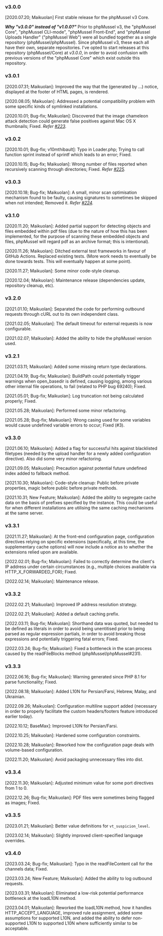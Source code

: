 ### v3.0.0

[2020.07.20; Maikuolan] First stable release for the phpMussel v3 Core.

__*Why "v3.0.0" instead of "v1.0.0?"*__ Prior to phpMussel v3, the "phpMussel Core", "phpMussel CLI-mode", "phpMussel Front-End", and "phpMussel Uploads Handler" ("phpMussel Web") were all bundled together as a single repository (phpMussel/phpMussel). Since phpMussel v3, these each all have their own, separate repositories. I've opted to start releases at this repository (phpMussel/Core) at *v3.0.0*, in order to avoid confusion with previous versions of the "phpMussel Core" which exist outside this repository.

### v3.0.1

[2020.07.31; Maikuolan]: Improved the way that the (generated by ...) notice, displayed at the footer of HTML pages, is rendered.

[2020.08.05; Maikuolan]: Addressed a potential compatibility problem with some specific kinds of symlinked installations.

[2020.10.01; Bug-fix; Maikuolan]: Discovered that the image chameleon attack detection could generate false positives against Mac OS X thumbnails; Fixed. *Refer [#223](https://github.com/phpMussel/phpMussel/issues/223).*

### v3.0.2

[2020.10.01; Bug-fix; v10mthibault]: Typo in Loader.php; Trying to call function sprint instead of sprintf which leads to an error; Fixed.

[2020.10.15; Bug-fix; Maikuolan]: Wrong number of files reported when recursively scanning through directories; Fixed. *Refer [#225](https://github.com/phpMussel/phpMussel/issues/225).*

### v3.0.3

[2020.10.18; Bug-fix; Maikuolan]: A small, minor scan optimisation mechanism found to be faulty, causing signatures to sometimes be skipped when not intended; Removed it. *Refer [#224](https://github.com/phpMussel/phpMussel/issues/224).*

### v3.1.0

[2020.11.20; Maikuolan]: Added partial support for detecting objects and files embedded within pdf files (due to the nature of how this has been implemented, for the purpose of scanning these embedded objects and files, phpMussel will regard pdf as an archive format; this is intentional).

[2020.11.26; Maikuolan]: Ditched external test frameworks in favour of GitHub Actions. Replaced existing tests. (More work needs to eventually be done towards tests. This will eventually happen at some point).

[2020.11.27; Maikuolan]: Some minor code-style cleanup.

[2020.12.04; Maikuolan]: Maintenance release (dependencies update, repository cleanup, etc).

### v3.2.0

[2021.01.10; Maikuolan]: Separated the code for performing outbound requests through cURL out to its own independent class.

[2021.02.05; Maikuolan]: The default timeout for external requests is now configurable.

[2021.02.07; Maikuolan]: Added the ability to hide the phpMussel version used.

### v3.2.1

[2021.03.11; Maikuolan]: Added some missing return type declarations.

[2021.04.19; Bug-fix; Maikuolan]: BuildPath could potentially trigger warnings when open_basedir is defined, causing logging, among various other internal file operations, to fail (related to PHP bug 69240); Fixed.

[2021.05.01; Bug-fix; Maikuolan]: Log truncation not being calculated properly; Fixed.

[2021.05.28; Maikuolan]: Performed some minor refactoring.

[2021.05.28; Bug-fix; Maikuolan]: Wrong casing used for some variables would cause undefined variable errors to occur; Fixed (#3).

### v3.3.0

[2021.06.10; Maikuolan]: Added a flag for successful hits against blacklisted filetypes (needed by the upload handler for a newly added configuration directive). Also did some very minor refactoring.

[2021.09.05; Maikuolan]: Precaution against potential future undefined index added to fallback method.

[2021.10.30; Maikuolan]: Code-style cleanup: Public before private properties, magic before public before private methods.

[2021.10.31; New Feature; Maikuolan]: Added the ability to segregate cache data on the basis of prefixes specified by the instance. This could be useful for when different installations are utilising the same caching mechanisms at the same server.

### v3.3.1

[2021.11.27; Maikuolan]: At the front-end configuration page, configuration directives relying on specific extensions (specifically, at this time, the supplementary cache options) will now include a notice as to whether the extensions relied upon are available.

[2022.02.01; Bug-fix; Maikuolan]: Failed to correctly determine the client's IP address under certain circumstances (e.g., multiple choices available via HTTP_X_FORWARDED_FOR); Fixed.

[2022.02.14; Maikuolan]: Maintenance release.

### v3.3.2

[2022.02.21; Maikuolan]: Improved IP address resolution strategy.

[2022.02.21; Maikuolan]: Added a default caching prefix.

[2022.03.11; Bug-fix; Maikuolan]: Shorthand data was quoted, but needed to be defined as literals in order to avoid being unentitised prior to being parsed as regular expression partials, in order to avoid breaking those expressions and potentially triggering fatal errors; Fixed.

[2022.03.24; Bug-fix; Maikuolan]: Fixed a bottleneck in the scan process caused by the readFileBlocks method (phpMussel/phpMussel#231).

### v3.3.3

[2022.06.16; Bug-fix; Maikuolan]: Warning generated since PHP 8.1 for parse functionality; Fixed.

[2022.08.18; Maikuolan]: Added L10N for Persian/Farsi, Hebrew, Malay, and Ukrainian.

[2022.09.26; Maikuolan]: Configuration multiline support added (necessary in order to properly facilitate the custom headers/footers feature introduced earlier today).

[2022.10.12; BaseMax]: Improved L10N for Persian/Farsi.

[2022.10.25; Maikuolan]: Hardened some configuration constraints.

[2022.10.28; Maikuolan]: Reworked how the configuration page deals with volume-based configuration.

[2022.11.20; Maikuolan]: Avoid packaging unnecessary files into dist.

### v3.3.4

[2022.11.30; Maikuolan]: Adjusted minimum value for some port directives from 1 to 0.

[2022.12.26; Bug-fix; Maikuolan]: PDF files were sometimes being flagged as images; Fixed.

### v3.3.5

[2023.01.21; Maikuolan]: Better value definitions for `vt_suspicion_level`.

[2023.02.14; Maikuolan]: Slightly improved client-specified language overrides.

### v3.4.0

[2023.03.24; Bug-fix; Maikuolan]: Typo in the readFileContent call for the channels data; Fixed.

[2023.03.24; New Feature; Maikuolan]: Added the ability to log outbound requests.

[2023.03.31; Maikuolan]: Eliminated a low-risk potential performance bottleneck at the loadL10N method.

[2023.04.01; Maikuolan]: Reworked the loadL10N method, how it handles HTTP_ACCEPT_LANGUAGE, improved rule assignment, added some assumptions for supported L10N, and added the ability to defer non-supported L10N to supported L10N where sufficiently similar to be acceptable.
